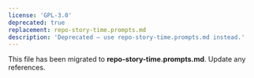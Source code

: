 ```yaml
---
license: 'GPL-3.0'
deprecated: true
replacement: repo-story-time.prompts.md
description: 'Deprecated – use repo-story-time.prompts.md instead.'
---
```


This file has been migrated to **repo-story-time.prompts.md**. Update any references.
